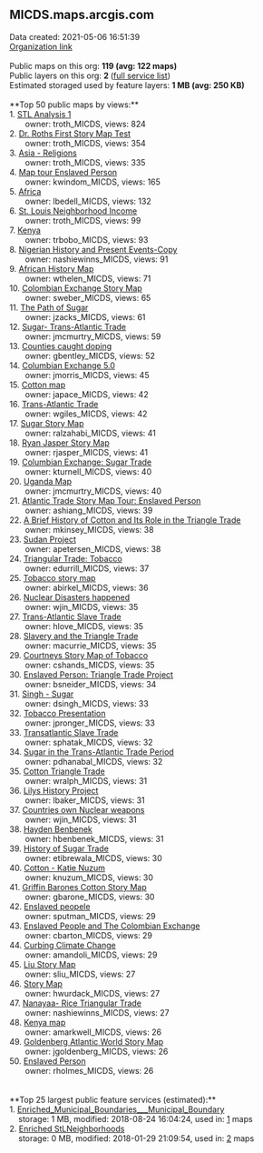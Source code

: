 <h2>MICDS.maps.arcgis.com</h2> Data created: 2021-05-06 16:51:39 <br /><a target='new' href='https://MICDS.maps.arcgis.com'>Organization link</a><br /><br />Public maps on this org: <b>119 (avg: 122 maps)</b><br />Public layers on this org: <b>2 </b>(<a target='new' href='https://services.arcgis.com/GUbS5BJdGa0pbiaV/ArcGIS/rest/services'>full service list</a>)<br />Estimated storaged used by feature layers: <b>1 MB (avg: 250 KB)</b><br /><br />**Top 50 public maps by views:**<br />  1. <a target='new' href='https://www.arcgis.com/home/item.html?id=60fc040e69f74866be2743473a8737e5'>STL Analysis 1</a> <br />  &nbsp;&nbsp;&nbsp;&nbsp; &nbsp;&nbsp;owner: troth_MICDS, views: 824<br />  2. <a target='new' href='https://www.arcgis.com/home/item.html?id=9adfffea33624cf5a0757a2006989ba0'>Dr. Roths First Story Map Test</a> <br />  &nbsp;&nbsp;&nbsp;&nbsp; &nbsp;&nbsp;owner: troth_MICDS, views: 354<br />  3. <a target='new' href='https://www.arcgis.com/home/item.html?id=2f5bfafe7f89434f81aa1d47a4b156e2'>Asia - Religions</a> <br />  &nbsp;&nbsp;&nbsp;&nbsp; &nbsp;&nbsp;owner: troth_MICDS, views: 335<br />  4. <a target='new' href='https://www.arcgis.com/home/item.html?id=ad53b2c6a5d343038ec6c82697cf9607'>Map tour Enslaved Person </a> <br />  &nbsp;&nbsp;&nbsp;&nbsp; &nbsp;&nbsp;owner: kwindom_MICDS, views: 165<br />  5. <a target='new' href='https://www.arcgis.com/home/item.html?id=88533ad8f92a459797b5ae1424300d92'>Africa</a> <br />  &nbsp;&nbsp;&nbsp;&nbsp; &nbsp;&nbsp;owner: lbedell_MICDS, views: 132<br />  6. <a target='new' href='https://www.arcgis.com/home/item.html?id=94ba2c2938e7402cbbec5e52452ca536'>St. Louis Neighborhood Income</a> <br />  &nbsp;&nbsp;&nbsp;&nbsp; &nbsp;&nbsp;owner: troth_MICDS, views: 99<br />  7. <a target='new' href='https://www.arcgis.com/home/item.html?id=78a9d68145e447dba2ad3edaf73526c2'>Kenya</a> <br />  &nbsp;&nbsp;&nbsp;&nbsp; &nbsp;&nbsp;owner: trbobo_MICDS, views: 93<br />  8. <a target='new' href='https://www.arcgis.com/home/item.html?id=52c2f28508ef4881a989dd0cab5702d6'>Nigerian History and Present Events-Copy</a> <br />  &nbsp;&nbsp;&nbsp;&nbsp; &nbsp;&nbsp;owner: nashiewinns_MICDS, views: 91<br />  9. <a target='new' href='https://www.arcgis.com/home/item.html?id=2a9fb66de3fc46e299250def8c514f1e'>African History Map</a> <br />  &nbsp;&nbsp;&nbsp;&nbsp; &nbsp;&nbsp;owner: wthelen_MICDS, views: 71<br />  10. <a target='new' href='https://www.arcgis.com/home/item.html?id=e13d9bba341c4f3e9b5fe25127a2c710'>Colombian Exchange Story Map</a> <br />  &nbsp;&nbsp;&nbsp;&nbsp; &nbsp;&nbsp;owner: sweber_MICDS, views: 65<br />  11. <a target='new' href='https://www.arcgis.com/home/item.html?id=94c68eebed58483da3284cf9797750ba'>The Path of Sugar</a> <br />  &nbsp;&nbsp;&nbsp;&nbsp; &nbsp;&nbsp;owner: jzacks_MICDS, views: 61<br />  12. <a target='new' href='https://www.arcgis.com/home/item.html?id=c94d210be08e4559aa0441bc74b4013f'>Sugar- Trans-Atlantic Trade</a> <br />  &nbsp;&nbsp;&nbsp;&nbsp; &nbsp;&nbsp;owner: jmcmurtry_MICDS, views: 59<br />  13. <a target='new' href='https://www.arcgis.com/home/item.html?id=feb449c4218a4b7ba55f0ca982538009'>Counties caught doping </a> <br />  &nbsp;&nbsp;&nbsp;&nbsp; &nbsp;&nbsp;owner: gbentley_MICDS, views: 52<br />  14. <a target='new' href='https://www.arcgis.com/home/item.html?id=37694a537b3c47ada13a0ca5ece830f9'>Columbian Exchange 5.0</a> <br />  &nbsp;&nbsp;&nbsp;&nbsp; &nbsp;&nbsp;owner: jmorris_MICDS, views: 45<br />  15. <a target='new' href='https://www.arcgis.com/home/item.html?id=102a0b1817894890be1425706ce64527'>Cotton map</a> <br />  &nbsp;&nbsp;&nbsp;&nbsp; &nbsp;&nbsp;owner: japace_MICDS, views: 42<br />  16. <a target='new' href='https://www.arcgis.com/home/item.html?id=837241ec3b3b40d2a6482eef5c7df159'>Trans-Atlantic Trade</a> <br />  &nbsp;&nbsp;&nbsp;&nbsp; &nbsp;&nbsp;owner: wgiles_MICDS, views: 42<br />  17. <a target='new' href='https://www.arcgis.com/home/item.html?id=64ef4cbb23844881bd8ed5271190098c'>Sugar Story Map </a> <br />  &nbsp;&nbsp;&nbsp;&nbsp; &nbsp;&nbsp;owner: ralzahabi_MICDS, views: 41<br />  18. <a target='new' href='https://www.arcgis.com/home/item.html?id=d968cc501bc947d2b70a0bac5fa1528c'>Ryan Jasper Story Map</a> <br />  &nbsp;&nbsp;&nbsp;&nbsp; &nbsp;&nbsp;owner: rjasper_MICDS, views: 41<br />  19. <a target='new' href='https://www.arcgis.com/home/item.html?id=277bc212d8e74c7fb7c0b5bfbab2384d'>Columbian Exchange: Sugar Trade</a> <br />  &nbsp;&nbsp;&nbsp;&nbsp; &nbsp;&nbsp;owner: kturnell_MICDS, views: 40<br />  20. <a target='new' href='https://www.arcgis.com/home/item.html?id=b0cc8a15290e44208f8e55e7988c674e'>Uganda Map</a> <br />  &nbsp;&nbsp;&nbsp;&nbsp; &nbsp;&nbsp;owner: jmcmurtry_MICDS, views: 40<br />  21. <a target='new' href='https://www.arcgis.com/home/item.html?id=713688e82f194ddf9f946ed741f90863'>Atlantic Trade Story Map Tour: Enslaved Person</a> <br />  &nbsp;&nbsp;&nbsp;&nbsp; &nbsp;&nbsp;owner: ashiang_MICDS, views: 39<br />  22. <a target='new' href='https://www.arcgis.com/home/item.html?id=e454990dc92540078d5020d7d301ace8'>A Brief History of Cotton and Its Role in the Triangle Trade</a> <br />  &nbsp;&nbsp;&nbsp;&nbsp; &nbsp;&nbsp;owner: mkinsey_MICDS, views: 38<br />  23. <a target='new' href='https://www.arcgis.com/home/item.html?id=70e03764c2ad4e08b1f931be110479bc'>Sudan Project</a> <br />  &nbsp;&nbsp;&nbsp;&nbsp; &nbsp;&nbsp;owner: apetersen_MICDS, views: 38<br />  24. <a target='new' href='https://www.arcgis.com/home/item.html?id=fd850c66057a47b89a0f2bedf213ccd0'>Triangular Trade: Tobacco </a> <br />  &nbsp;&nbsp;&nbsp;&nbsp; &nbsp;&nbsp;owner: edurrill_MICDS, views: 37<br />  25. <a target='new' href='https://www.arcgis.com/home/item.html?id=65262978ba4846988a5ad971e94d20f5'>Tobacco story map</a> <br />  &nbsp;&nbsp;&nbsp;&nbsp; &nbsp;&nbsp;owner: abirkel_MICDS, views: 36<br />  26. <a target='new' href='https://www.arcgis.com/home/item.html?id=263e4bf3a2814fb5a757790d9392115a'>Nuclear Disasters happened</a> <br />  &nbsp;&nbsp;&nbsp;&nbsp; &nbsp;&nbsp;owner: wjin_MICDS, views: 35<br />  27. <a target='new' href='https://www.arcgis.com/home/item.html?id=0d2f9499d36746bcad30a8928a46d5c9'>Trans-Atlantic Slave Trade</a> <br />  &nbsp;&nbsp;&nbsp;&nbsp; &nbsp;&nbsp;owner: hlove_MICDS, views: 35<br />  28. <a target='new' href='https://www.arcgis.com/home/item.html?id=b80a87a4272844e6897fc663825e1691'>Slavery and the Triangle Trade</a> <br />  &nbsp;&nbsp;&nbsp;&nbsp; &nbsp;&nbsp;owner: macurrie_MICDS, views: 35<br />  29. <a target='new' href='https://www.arcgis.com/home/item.html?id=4c7807dd76604c0191bed054b490e925'>Courtneys Story Map of Tobacco</a> <br />  &nbsp;&nbsp;&nbsp;&nbsp; &nbsp;&nbsp;owner: cshands_MICDS, views: 35<br />  30. <a target='new' href='https://www.arcgis.com/home/item.html?id=7e67d1ccf3394486ba4c8dbb3b7d28b0'>Enslaved Person:  Triangle Trade Project</a> <br />  &nbsp;&nbsp;&nbsp;&nbsp; &nbsp;&nbsp;owner: bsneider_MICDS, views: 34<br />  31. <a target='new' href='https://www.arcgis.com/home/item.html?id=a2a61651a6054c288109df050f8bb4b4'>Singh - Sugar</a> <br />  &nbsp;&nbsp;&nbsp;&nbsp; &nbsp;&nbsp;owner: dsingh_MICDS, views: 33<br />  32. <a target='new' href='https://www.arcgis.com/home/item.html?id=0447fe530ffb49b28990056b6f1e66ab'>Tobacco Presentation</a> <br />  &nbsp;&nbsp;&nbsp;&nbsp; &nbsp;&nbsp;owner: jpronger_MICDS, views: 33<br />  33. <a target='new' href='https://www.arcgis.com/home/item.html?id=3dbce926f20343e1908f46168bc96bed'>Transatlantic Slave Trade</a> <br />  &nbsp;&nbsp;&nbsp;&nbsp; &nbsp;&nbsp;owner: sphatak_MICDS, views: 32<br />  34. <a target='new' href='https://www.arcgis.com/home/item.html?id=da9a425065d94f289a34cd12ab574311'>Sugar in the Trans-Atlantic Trade Period</a> <br />  &nbsp;&nbsp;&nbsp;&nbsp; &nbsp;&nbsp;owner: pdhanabal_MICDS, views: 32<br />  35. <a target='new' href='https://www.arcgis.com/home/item.html?id=2cc796ca07cb4f7b90501051a7a6100c'>Cotton Triangle Trade</a> <br />  &nbsp;&nbsp;&nbsp;&nbsp; &nbsp;&nbsp;owner: wralph_MICDS, views: 31<br />  36. <a target='new' href='https://www.arcgis.com/home/item.html?id=2123ac9c3b00475e8992c0557178c26f'>Lilys History Project </a> <br />  &nbsp;&nbsp;&nbsp;&nbsp; &nbsp;&nbsp;owner: lbaker_MICDS, views: 31<br />  37. <a target='new' href='https://www.arcgis.com/home/item.html?id=864ccb95261b4004bca5b74246e4f8f9'>Countries own Nuclear weapons</a> <br />  &nbsp;&nbsp;&nbsp;&nbsp; &nbsp;&nbsp;owner: wjin_MICDS, views: 31<br />  38. <a target='new' href='https://www.arcgis.com/home/item.html?id=f2f0301580a04540acf9fbd6303cfa0f'>Hayden Benbenek</a> <br />  &nbsp;&nbsp;&nbsp;&nbsp; &nbsp;&nbsp;owner: hbenbenek_MICDS, views: 31<br />  39. <a target='new' href='https://www.arcgis.com/home/item.html?id=c64b7acc72364eb3943cc1b0cfe5d918'>History of Sugar Trade</a> <br />  &nbsp;&nbsp;&nbsp;&nbsp; &nbsp;&nbsp;owner: etibrewala_MICDS, views: 30<br />  40. <a target='new' href='https://www.arcgis.com/home/item.html?id=61397066fa98469ab9f17c147c0164a3'>Cotton - Katie Nuzum</a> <br />  &nbsp;&nbsp;&nbsp;&nbsp; &nbsp;&nbsp;owner: knuzum_MICDS, views: 30<br />  41. <a target='new' href='https://www.arcgis.com/home/item.html?id=d246e141e28f466ca1b50b03a50703f4'>Griffin Barones Cotton Story Map</a> <br />  &nbsp;&nbsp;&nbsp;&nbsp; &nbsp;&nbsp;owner: gbarone_MICDS, views: 30<br />  42. <a target='new' href='https://www.arcgis.com/home/item.html?id=efa5c47a924447f1af3796d70d992207'>Enslaved peopele</a> <br />  &nbsp;&nbsp;&nbsp;&nbsp; &nbsp;&nbsp;owner: sputman_MICDS, views: 29<br />  43. <a target='new' href='https://www.arcgis.com/home/item.html?id=484dd71b340b4a53aa930f3507d56432'>Enslaved People and The Colombian Exchange</a> <br />  &nbsp;&nbsp;&nbsp;&nbsp; &nbsp;&nbsp;owner: cbarton_MICDS, views: 29<br />  44. <a target='new' href='https://www.arcgis.com/home/item.html?id=2504a97147354088b3661cb990f68575'>Curbing Climate Change</a> <br />  &nbsp;&nbsp;&nbsp;&nbsp; &nbsp;&nbsp;owner: amandoli_MICDS, views: 29<br />  45. <a target='new' href='https://www.arcgis.com/home/item.html?id=86e4a1aad10444f7bfca1eb65d5d28a9'>Liu Story Map</a> <br />  &nbsp;&nbsp;&nbsp;&nbsp; &nbsp;&nbsp;owner: sliu_MICDS, views: 27<br />  46. <a target='new' href='https://www.arcgis.com/home/item.html?id=689de7c8902e49978d0094ba62f68257'>Story Map</a> <br />  &nbsp;&nbsp;&nbsp;&nbsp; &nbsp;&nbsp;owner: hwurdack_MICDS, views: 27<br />  47. <a target='new' href='https://www.arcgis.com/home/item.html?id=efe089b160fc4530afa7c2b7ff68de06'>Nanayaa- Rice Triangular Trade</a> <br />  &nbsp;&nbsp;&nbsp;&nbsp; &nbsp;&nbsp;owner: nashiewinns_MICDS, views: 27<br />  48. <a target='new' href='https://www.arcgis.com/home/item.html?id=134da7afd3b94374ac151dc525c2a40a'>Kenya map</a> <br />  &nbsp;&nbsp;&nbsp;&nbsp; &nbsp;&nbsp;owner: amarkwell_MICDS, views: 26<br />  49. <a target='new' href='https://www.arcgis.com/home/item.html?id=f7854a2565c8454b97c1f374ebd339c0'>Goldenberg Atlantic World Story Map</a> <br />  &nbsp;&nbsp;&nbsp;&nbsp; &nbsp;&nbsp;owner: jgoldenberg_MICDS, views: 26<br />  50. <a target='new' href='https://www.arcgis.com/home/item.html?id=45124412042d4337872e9a8979df1a7d'>Enslaved Person</a> <br />  &nbsp;&nbsp;&nbsp;&nbsp; &nbsp;&nbsp;owner: rholmes_MICDS, views: 26<br /><br /><br />**Top 25 largest public feature services (estimated):**<br /> 1. <a target='new' href='https://www.arcgis.com/home/item.html?id=42278ceca4c84693b234aca3cc09dfb1'>Enriched_Municipal_Boundaries___Municipal_Boundary</a><br /> &nbsp;&nbsp;&nbsp;&nbsp;storage: 1 MB, modified: 2018-08-24 16:04:24,  used in: <a target='new' href='https://ed-ind-tb.s3-us-west-1.amazonaws.com/ADI/42278ceca4c84693b234aca3cc09dfb1.html'> 1</a> maps<br /> 2. <a target='new' href='https://www.arcgis.com/home/item.html?id=6743282da5324194ab80e23e39904f56'>Enriched StLNeighborhoods</a><br /> &nbsp;&nbsp;&nbsp;&nbsp;storage: 0 MB, modified: 2018-01-29 21:09:54,  used in: <a target='new' href='https://ed-ind-tb.s3-us-west-1.amazonaws.com/ADI/6743282da5324194ab80e23e39904f56.html'> 2</a> maps<br />